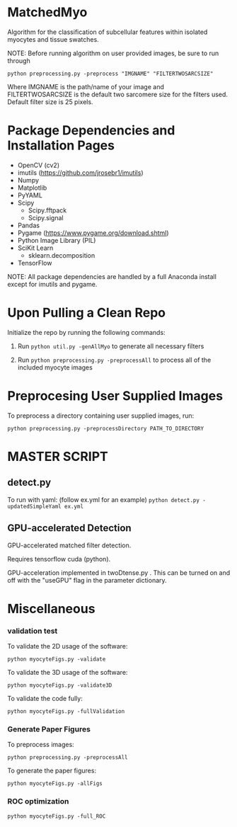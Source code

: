 # MatchedMyo

Algorithm for the classification of subcellular features within isolated myocytes and tissue swatches. 

NOTE: Before running algorithm on user provided images, be sure to run through

```
python preprocessing.py -preprocess "IMGNAME" "FILTERTWOSARCSIZE"
```

Where IMGNAME is the path/name of your image and FILTERTWOSARCSIZE 
is the default two sarcomere size for the filters used. Default filter size is 25 pixels.

# Package Dependencies and Installation Pages
- OpenCV (cv2)
- imutils (https://github.com/jrosebr1/imutils)
- Numpy
- Matplotlib
- PyYAML
- Scipy
  - Scipy.fftpack
  - Scipy.signal
- Pandas
- Pygame (https://www.pygame.org/download.shtml)
- Python Image Library (PIL)
- SciKit Learn
  - sklearn.decomposition
- TensorFlow

NOTE: All package dependencies are handled by a full Anaconda install except for imutils and pygame.

# Upon Pulling a Clean Repo
Initialize the repo by running the following commands:

1. Run `python util.py -genAllMyo` to generate all necessary filters

2. Run `python preprocessing.py -preprocessAll` to process all of the included myocyte images

# Preprocesing User Supplied Images
To preprocess a directory containing user supplied images, run:

```
python preprocessing.py -preprocessDirectory PATH_TO_DIRECTORY
```

# MASTER SCRIPT 
## detect.py 
To run with yaml: (follow ex.yml for an example) 
`python detect.py -updatedSimpleYaml ex.yml`


## GPU-accelerated Detection
GPU-accelerated matched filter detection.

Requires tensorflow cuda (python).

GPU-acceleration implemented in twoDtense.py . This can be turned on and off with the "useGPU" flag in the parameter dictionary.

# Miscellaneous 

### validation test
To validate the 2D usage of the software:

```
python myocyteFigs.py -validate
```

To validate the 3D usage of the software:

```
python myocyteFigs.py -validate3D
```

To validate the code fully:

```
python myocyteFigs.py -fullValidation
```

### Generate Paper Figures
To preprocess images:

```
python preprocessing.py -preprocessAll
```

To generate the paper figures:

```
python myocyteFigs.py -allFigs 
```

### ROC optimization

```
python myocyteFigs.py -full_ROC
```
